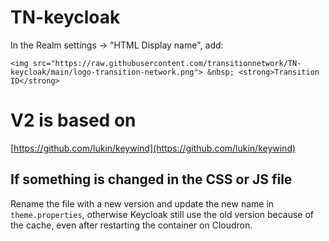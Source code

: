 # TN-keycloak

In the Realm settings -> "HTML Display name", add:
```
<img src="https://raw.githubusercontent.com/transitionnetwork/TN-keycloak/main/logo-transition-network.png"> &nbsp; <strong>Transition ID</strong>
```
# V2 is based on
[https://github.com/lukin/keywind](https://github.com/lukin/keywind)


## If something is changed in the CSS or JS file

Rename the file with a new version and update the new name in `theme.properties`, otherwise Keycloak still use the old version because of the cache, even after restarting the container on Cloudron.
